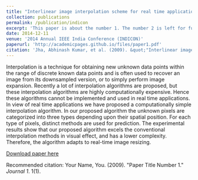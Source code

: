 ```yaml
---
title: "Interlinear image interpolation scheme for real time application"
collection: publications
permalink: /publication/indicon
excerpt: 'This paper is about the number 1. The number 2 is left for future work.'
date: 2014-12-11
venue: '2014 Annual IEEE India Conference (INDICON)'
paperurl: 'http://academicpages.github.io/files/paper1.pdf'
citation: 'Jha, Abhinash Kumar, et al. (2009). &quot;"Interlinear image interpolation scheme for real time application.&quot; <i>2014 Annual IEEE India Conference (INDICON)(pp. 1-6)</i>.'
---
```

Interpolation is a technique for obtaining new unknown data points within the range of discrete known data points and is often used to recover an image from its downsampled version, or to simply perform image expansion. Recently a lot of interpolation algorithms are proposed, but these interpolation algorithms are highly computationally expensive. Hence these algorithms cannot be implemented and used in real time applications. In view of real time applications we have proposed a computationally simple interpolation algorithm. In our proposed algorithm the unknown pixels are categorized into three types depending upon their spatial position. For each type of pixels, distinct methods are used for prediction. The experimental results show that our proposed algorithm excels the conventional interpolation methods in visual effect, and has a lower complexity. Therefore, the algorithm adapts to real-time image resizing.

[Download paper here](http://www.academia.edu/download/56888549/Interlinear_Image_Interpolation_Scheme_for_Real.pdf)

Recommended citation: Your Name, You. (2009). "Paper Title Number 1." <i>Journal 1</i>. 1(1).